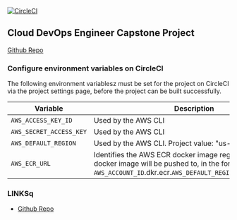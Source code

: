 [![CircleCI](https://circleci.com/gh/kelanik8/capstone-project.svg?style=svg)](https://circleci.com/gh/kelanik8/capstone-project/)

## Cloud DevOps Engineer Capstone Project

[Github Repo](https://github.com/kelanik8/capstone-project.git)

### Configure environment variables on CircleCI


The following environment variablesz must be set for the project on CircleCI via the project settings page, before the project can be built successfully.

| Variable                 | Description                                                                                                                                                     |
| ------------------------ | --------------------------------------------------------------------------------------------------------------------------------------------------------------- |
| `AWS_ACCESS_KEY_ID`      | Used by the AWS CLI                                                                                                                                             |
| `AWS_SECRET_ACCESS_KEY ` | Used by the AWS CLI                                                                                                                                             |
| `AWS_DEFAULT_REGION`     | Used by the AWS CLI. Project value: "us-west-2"                                                                                                                 |
| `AWS_ECR_URL`            | Identifies the AWS ECR docker image registry that the docker image will be pushed to, in the format `AWS_ACCOUNT_ID`.dkr.ecr.`AWS_DEFAULT_REGION`.amazonaws.com |

### LINKSq

- [Github Repo](https://github.com/kelanik8/capstone-project.git)

